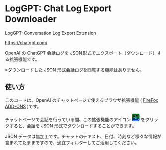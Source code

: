 # LogGPT: Chat Log Export Downloader

LogGPT: Conversation Log Export Extension

<https://chatgpt.com/>

OpenAI の ChatGPT 会話ログを JSON 形式でエクスポート（ダウンロード）する拡張機能です。

※ダウンロードした JSON 形式会話ログを閲覧する機能はありません。

## 使い方

このコードは、OpenAI のチャットページで使えるブラウザ拡張機能 ( [FireFox ADD-ONS](https://addons.mozilla.org/ja/firefox/addon/chatgpt-chat-log-export/) )です。

チャットページで会話を行っている間、この拡張機能のアイコン <img src="./icons/download-icon.svg" width="24"> をクリックすると、会話を JSON 形式でダウンロードすることができます。

JSON データは無加工です。チャットのテキスト、日付、時刻など様々な情報が含まれてたままですので、適宜フィルターしてご活用してください。
